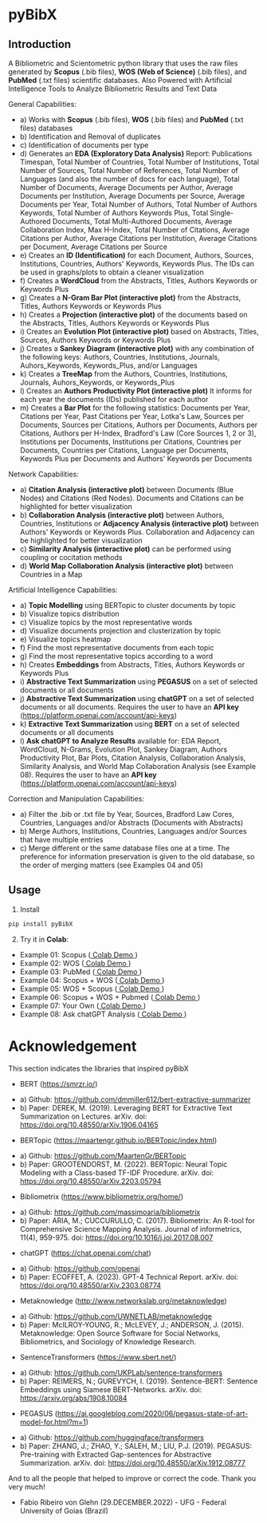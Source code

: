 # pyBibX

## Introduction

A Bibliometric and Scientometric python library that uses the raw files generated by **Scopus** (.bib files), **WOS (Web of Science)** (.bib files), and **PubMed** (.txt files) scientific databases. Also Powered with Artificial Intelligence Tools to Analyze Bibliometric Results and Text Data

General Capabilities:
- a) Works with **Scopus** (.bib files), **WOS** (.bib files) and **PubMed** (.txt files) databases 
- b) Identification and Removal of duplicates
- c) Identification of documents per type
- d) Generates an **EDA (Exploratory Data Analysis)** Report: Publications Timespan, Total Number of Countries, Total Number of Institutions, Total Number of Sources, Total Number of References, Total Number of Languages (and also the number of docs for each language), Total Number of Documents, Average Documents per Author, Average Documents per Institution, Average Documents per Source, Average Documents per Year, Total Number of Authors, Total Number of Authors Keywords, Total Number of Authors Keywords Plus, Total Single-Authored Documents, Total Multi-Authored Documents, Average Collaboration Index, Max H-Index, Total Number of Citations, Average Citations per Author, Average Citations per Institution, Average Citations per Document, Average Citations per Source
- e) Creates an **ID (Identification)** for each Document, Authors, Sources, Institutions, Countries, Authors' Keywords, Keywords Plus. The IDs can be used in graphs/plots to obtain a cleaner visualization
- f) Creates a **WordCloud** from the Abstracts, Titles, Authors Keywords or Keywords Plus
- g) Creates a **N-Gram Bar Plot (interactive plot)** from the Abstracts, Titles, Authors Keywords or Keywords Plus
- h) Creates a **Projection (interactive plot)** of the documents based on the Abstracts, Titles, Authors Keywords or Keywords Plus
- i) Creates an **Evolution Plot (interactive plot)** based on Abstracts, Titles, Sources, Authors Keywords or Keywords Plus
- j) Creates a **Sankey Diagram (interactive plot)** with any combination of the following keys: Authors, Countries, Institutions, Journals, Auhors_Keywords, Keywords_Plus, and/or Languages
- k) Creates a **TreeMap** from the Authors, Countries, Institutions, Journals, Auhors_Keywords, or Keywords_Plus
- l) Creates an **Authors Productivity Plot (interactive plot)** It informs for each year the documents (IDs) published for each author
- m) Creates a **Bar Plot**  for the following statistics: Documents per Year, Citations per Year, Past Citations per Year, Lotka's Law, Sources per Documents, Sources per Citations, Authors per Documents, Authors per Citations, Authors per H-Index, Bradford's Law (Core Sources 1, 2 or 3), Institutions per Documents, Institutions per Citations, Countries per Documents, Countries per Citations, Language per Documents, Keywords Plus per Documents and Authors' Keywords per Documents

Network Capabilities:
- a) **Citation Analysis (interactive plot)** between Documents (Blue Nodes) and Citations (Red Nodes). Documents and Citations can be highlighted for better visualization
- b) **Collaboration Analysis (interactive plot)** between Authors, Countries, Institutions or **Adjacency Analysis (interactive plot)** between Authors' Keywords or Keywords Plus. Collaboration and Adjacency can be highlighted for better visualization
- c) **Similarity Analysis (interactive plot)** can be performed using coupling or cocitation methods
- d) **World Map Collaboration Analysis (interactive plot)** between Countries in a Map

Artificial Intelligence Capabilities:
- a) **Topic Modelling** using BERTopic to cluster documents by topic
- b) Visualize topics distribution
- c) Visualize topics by the most representative words
- d) Visualize documents projection and clusterization by topic
- e) Visualize topics heatmap
- f) Find the most representative documents from each topic
- g) Find the most representative topics according to a word
- h) Creates **Embeddings** from Abstracts, Titles, Authors Keywords or Keywords Plus
- i) **Abstractive Text Summarization** using **PEGASUS** on a set of selected documents or all documents
- j) **Abstractive Text Summarization** using **chatGPT** on a set of selected documents or all documents. Requires the user to have an **API key** (https://platform.openai.com/account/api-keys)
- k) **Extractive Text Summarization** using **BERT** on a set of selected documents or all documents
- l) **Ask chatGPT to Analyze Results** available for: EDA Report, WordCloud, N-Grams, Evolution Plot, Sankey Diagram, Authors Productivity Plot, Bar Plots, Citation Analysis, Collaboration Analysis, Similarity Analysis, and World Map Collaboration Analysis (see Example 08). Requires the user to have an **API key** (https://platform.openai.com/account/api-keys)

Correction and Manipulation Capabilities:
- a) Filter the .bib or .txt file by Year, Sources, Bradford Law Cores, Countries, Languages and/or Abstracts (Documents with Abstracts)
- b) Merge Authors, Institutions, Countries, Languages and/or Sources that have multiple entries 
- c) Merge different or the same database files one at a time. The preference for information preservation is given to the old database, so the order of merging matters (see Examples 04 and 05)

## Usage

1. Install
```bash
pip install pyBibX
```

2. Try it in **Colab**:

- Example 01: Scopus                ([ Colab Demo ](https://colab.research.google.com/drive/1yHiMMZIKa-RrarXbPB9ca0gLN9YvvtPU?usp=sharing))
- Example 02: WOS                   ([ Colab Demo ](https://colab.research.google.com/drive/13HLjC4myTvYcjLk2XBTZKbWJ2aqZUST1?usp=sharing))
- Example 03: PubMed                ([ Colab Demo ](https://colab.research.google.com/drive/13CU-KvZMnazga1BmQf2J8wYM9mhHL2e1?usp=sharing))
- Example 04: Scopus + WOS          ([ Colab Demo ](https://colab.research.google.com/drive/1DqEk0_IakJPfIZDVcnTWBE_nxyhW9p-W?usp=sharing))
- Example 05: WOS + Scopus          ([ Colab Demo ](https://colab.research.google.com/drive/12k_IOcSDwumbEtPqqSMbCIE6ZypgKAJn?usp=sharing))
- Example 06: Scopus + WOS + Pubmed ([ Colab Demo ](https://colab.research.google.com/drive/1Ko6AibkXtB_Kwg3Eu0fhzNMVEIXPkbez?usp=sharing))
- Example 07: Your Own              ([ Colab Demo ](https://colab.research.google.com/drive/19EYjgal9V1kemmzpHnyp6MSlk9S-kGHT?usp=sharing))
- Example 08: Ask chatGPT Analysis  ([ Colab Demo ](https://colab.research.google.com/drive/1LMrR49F54MuX-stlrQbrrjX_dEU3kZ8Y?usp=sharing))

# Acknowledgement 
This section indicates the libraries that inspired pyBibX

* BERT (https://smrzr.io/)
- a) Github: https://github.com/dmmiller612/bert-extractive-summarizer
- b) Paper: DEREK, M. (2019). Leveraging BERT for Extractive Text Summarization on Lectures. arXiv. doi: https://doi.org/10.48550/arXiv.1906.04165

* BERTopic (https://maartengr.github.io/BERTopic/index.html)
- a) Github: https://github.com/MaartenGr/BERTopic
- b) Paper: GROOTENDORST, M. (2022). BERTopic: Neural Topic Modeling with a Class-based TF-IDF Procedure. arXiv. doi: https://doi.org/10.48550/arXiv.2203.05794

* Bibliometrix (https://www.bibliometrix.org/home/)
- a) Github: https://github.com/massimoaria/bibliometrix
- b) Paper: ARIA, M.; CUCCURULLO, C. (2017). Bibliometrix: An R-tool for Comprehensive Science Mapping Analysis. Journal of informetrics, 11(4), 959-975. doi: https://doi.org/10.1016/j.joi.2017.08.007

* chatGPT (https://chat.openai.com/chat)
- a) Github: https://github.com/openai
- b) Paper: ECOFFET, A. (2023). GPT-4 Technical Report. arXiv. doi: https://doi.org/10.48550/arXiv.2303.08774

* Metaknowledge (http://www.networkslab.org/metaknowledge)
- a) Github: https://github.com/UWNETLAB/metaknowledge
- b) Paper: McILROY-YOUNG, R.; McLEVEY, J.; ANDERSON, J. (2015). Metaknowledge: Open Source Software for Social Networks, Bibliometrics, and Sociology of Knowledge Research.

* SentenceTransformers (https://www.sbert.net/)
- a) Github: https://github.com/UKPLab/sentence-transformers
- b) Paper: REIMERS, N.; GUREVYCH, I. (2019). Sentence-BERT: Sentence Embeddings using Siamese BERT-Networks. arXiv. doi: https://arxiv.org/abs/1908.10084

* PEGASUS (https://ai.googleblog.com/2020/06/pegasus-state-of-art-model-for.html?m=1)
- a) Github: https://github.com/huggingface/transformers
- b) Paper: ZHANG, J.; ZHAO, Y.; SALEH, M.; LIU, P.J. (2019). PEGASUS: Pre-training with Extracted Gap-sentences for Abstractive Summarization. arXiv. doi: https://doi.org/10.48550/arXiv.1912.08777

And to all the people that helped to improve or correct the code. Thank you very much!

* Fabio Ribeiro von Glehn (29.DECEMBER.2022) - UFG - Federal University of Goias (Brazil)
